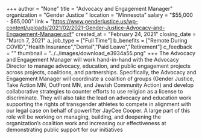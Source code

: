 +++
author = "None"
title = "Advocacy and Engagement Manager"
organization = "Gender Justice "
location = "Minnesota"
salary = "$55,000 - $65,000"
link = "https://www.genderjustice.us/wp-content/uploads/2021/02/2021-Gender-Justice-Advocacy-and-Engagement-Manager.pdf"
created_at = "February 24, 2021"
closing_date = "March 7, 2021"
a_job_type = ["Full Time"]
b_benefits = ["Remote During COVID","Health Insurance","Dental","Paid Leave","Retirement"]
c_feedback = ""
thumbnail = "../../images/download_e3934a55.png"
+++
The Advocacy and Engagement Manager will work hand-in-hand with the Advocacy Director to manage advocacy,
education, and public engagement projects across projects, coalitions, and partnerships. Specifically, the Advocacy and
Engagement Manager will coordinate a coalition of groups (Gender Justice, Take Action MN, OutFront MN, and Jewish
Community Action) and develop collaborative strategies to counter efforts to use religion as a license to discriminate.
They will also take the lead on advocacy and education work supporting the rights of transgender athletes to compete
in alignment with our legal case on behalf of powerlifter JayCee Cooper. A large part of this role will be working on
managing, building, and deepening the organization’s coalition work and increasing our effectiveness at demonstrating
public support for our initiatives